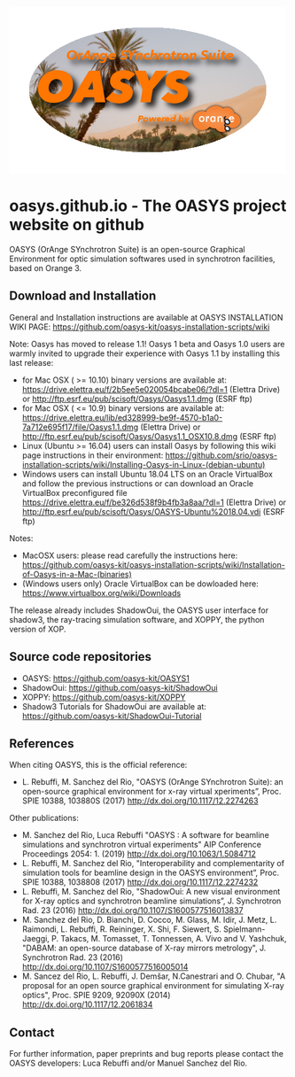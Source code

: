 ![OASYS logo](/oasys-splash-screen_2.png "The OASYS logo")

# oasys.github.io  - The OASYS project website on github

OASYS (OrAnge SYnchrotron Suite) is an open-source Graphical Environment for optic simulation softwares used in synchrotron facilities, based on Orange 3. 
 
## Download and Installation

General and Installation instructions are available at OASYS INSTALLATION WIKI PAGE: https://github.com/oasys-kit/oasys-installation-scripts/wiki

Note: Oasys has moved to release 1.1! Oasys 1 beta and Oasys 1.0 users are warmly invited to upgrade their experience with Oasys 1.1 by installing this last release:

- for Mac OSX ( >= 10.10) binary versions are available at: https://drive.elettra.eu/f/2b5ee5e020054bcabe06/?dl=1 (Elettra Drive) or http://ftp.esrf.eu/pub/scisoft/Oasys/Oasys1.1.dmg (ESRF ftp)
- for Mac OSX ( <= 10.9) binary versions are available at: https://drive.elettra.eu/lib/ed328999-be9f-4570-b1a0-7a712e695f17/file/Oasys1.1.dmg (Elettra Drive) or http://ftp.esrf.eu/pub/scisoft/Oasys/Oasys1.1_OSX10.8.dmg (ESRF ftp)
- Linux (Ubuntu >= 16.04) users can install Oasys by following this wiki page instructions in their environment: https://github.com/srio/oasys-installation-scripts/wiki/Installing-Oasys-in-Linux-(debian-ubuntu)
- Windows users can install Ubuntu 18.04 LTS on an Oracle VirtualBox and follow the previous instructions or can download an Oracle VirtualBox preconfigured file https://drive.elettra.eu/f/be326d538f9b4fb3a8aa/?dl=1 (Elettra Drive) or http://ftp.esrf.eu/pub/scisoft/Oasys/OASYS-Ubuntu%2018.04.vdi (ESRF ftp)

Notes: 
- MacOSX users: please read carefully the instructions here: https://github.com/oasys-kit/oasys-installation-scripts/wiki/Installation-of-Oasys-in-a-Mac-(binaries)
- (Windows users only) Oracle VirtualBox can be dowloaded here: https://www.virtualbox.org/wiki/Downloads

The release already includes ShadowOui, the OASYS user interface for shadow3, the ray-tracing simulation software, and XOPPY, the python version of XOP.

## Source code repositories

- OASYS: https://github.com/oasys-kit/OASYS1
- ShadowOui: https://github.com/oasys-kit/ShadowOui
- XOPPY: https://github.com/oasys-kit/XOPPY
- Shadow3 Tutorials for ShadowOui are available at: https://github.com/oasys-kit/ShadowOui-Tutorial

## References

When citing OASYS, this is the official reference: 
- L. Rebuffi, M. Sanchez del Rio, "OASYS (OrAnge SYnchrotron Suite): an open-source graphical environment for x-ray virtual xperiments”, Proc. SPIE 10388, 103880S (2017) http://dx.doi.org/10.1117/12.2274263

Other publications: 

- M. Sanchez del Rio, Luca Rebuffi "OASYS : A software for beamline simulations and synchrotron virtual experiments" AIP Conference Proceedings 2054:  1. (2019)  http://dx.doi.org/10.1063/1.5084712
- L. Rebuffi, M. Sanchez del Rio, "Interoperability and complementarity of simulation tools for beamline design in the OASYS environment”, Proc. SPIE 10388, 1038808 (2017) http://dx.doi.org/10.1117/12.2274232
- L. Rebuffi, M. Sanchez del Rio, "ShadowOui: A new visual environment for X-ray optics and synchrotron beamline simulations”, J. Synchrotron Rad. 23 (2016) http://dx.doi.org/10.1107/S1600577516013837
- M. Sanchez del Rio, D. Bianchi, D. Cocco, M. Glass, M. Idir, J. Metz, L. Raimondi, L. Rebuffi, R. Reininger, X. Shi, F. Siewert, S. Spielmann-Jaeggi, P. Takacs, M. Tomasset, T. Tonnessen, A. Vivo and V. Yashchuk, "DABAM: an open-source database of X-ray mirrors metrology", J. Synchrotron Rad. 23 (2016) http://dx.doi.org/10.1107/S1600577516005014
- M. Sancez del Rio, L. Rebuffi, J. Demšar, N.Canestrari and O. Chubar, "A proposal for an open source graphical environment for simulating X-ray optics", Proc. SPIE 9209, 92090X (2014) http://dx.doi.org/10.1117/12.2061834



## Contact

For further information, paper preprints and bug reports please contact the OASYS developers: Luca Rebuffi and/or Manuel Sanchez del Rio.
